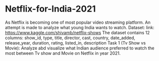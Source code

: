 # Netflix-for-India-2021
As Netflix is becoming one of most popular video streaming platform. An attempt is made to analyze what young India wants to watch.
Dataset:
      link: https://www.kaggle.com/shivamb/netflix-shows
      The dataset contains 12 columns: show_id, type, title, director, cast, country, date_added, release_year, duration, rating, listed_in, description
Task 1 (Tv Show vs Movie):
      Analyze abd visualize what Indian audience preferred to watch the most between Tv show and Movie on Netflix in year 2021.
      
